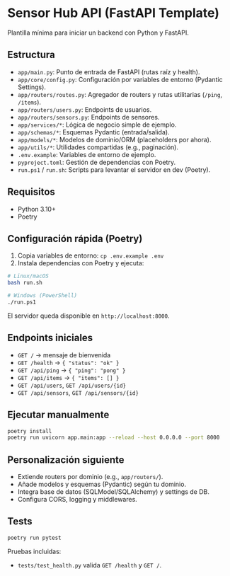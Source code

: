 # Sensor Hub API (FastAPI Template)

Plantilla mínima para iniciar un backend con Python y FastAPI.

## Estructura

- `app/main.py`: Punto de entrada de FastAPI (rutas raíz y health).
- `app/core/config.py`: Configuración por variables de entorno (Pydantic Settings).
- `app/routers/routes.py`: Agregador de routers y rutas utilitarias (`/ping`, `/items`).
- `app/routers/users.py`: Endpoints de usuarios.
- `app/routers/sensors.py`: Endpoints de sensores.
- `app/services/*`: Lógica de negocio simple de ejemplo.
- `app/schemas/*`: Esquemas Pydantic (entrada/salida).
- `app/models/*`: Modelos de dominio/ORM (placeholders por ahora).
- `app/utils/*`: Utilidades compartidas (e.g., paginación).
- `.env.example`: Variables de entorno de ejemplo.
- `pyproject.toml`: Gestión de dependencias con Poetry.
- `run.ps1` / `run.sh`: Scripts para levantar el servidor en dev (Poetry).

## Requisitos

- Python 3.10+
- Poetry

## Configuración rápida (Poetry)

1) Copia variables de entorno: `cp .env.example .env`
2) Instala dependencias con Poetry y ejecuta:

```bash
# Linux/macOS
bash run.sh

# Windows (PowerShell)
./run.ps1
```

El servidor queda disponible en `http://localhost:8000`.

## Endpoints iniciales

- `GET /` → mensaje de bienvenida
- `GET /health` → `{ "status": "ok" }`
- `GET /api/ping` → `{ "ping": "pong" }`
- `GET /api/items` → `{ "items": [] }`
- `GET /api/users`, `GET /api/users/{id}`
- `GET /api/sensors`, `GET /api/sensors/{id}`

## Ejecutar manualmente

```bash
poetry install
poetry run uvicorn app.main:app --reload --host 0.0.0.0 --port 8000
```

## Personalización siguiente

- Extiende routers por dominio (e.g., `app/routers/`).
- Añade modelos y esquemas (Pydantic) según tu dominio.
- Integra base de datos (SQLModel/SQLAlchemy) y settings de DB.
- Configura CORS, logging y middlewares.

## Tests

```bash
poetry run pytest
```

Pruebas incluidas:
- `tests/test_health.py` valida `GET /health` y `GET /`.
